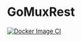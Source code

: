 # GoMuxRest

[![Docker Image CI](https://github.com/CasperSorensen/GoMuxRest/actions/workflows/docker-image.yml/badge.svg)](https://github.com/CasperSorensen/GoMuxRest/actions/workflows/docker-image.yml)
